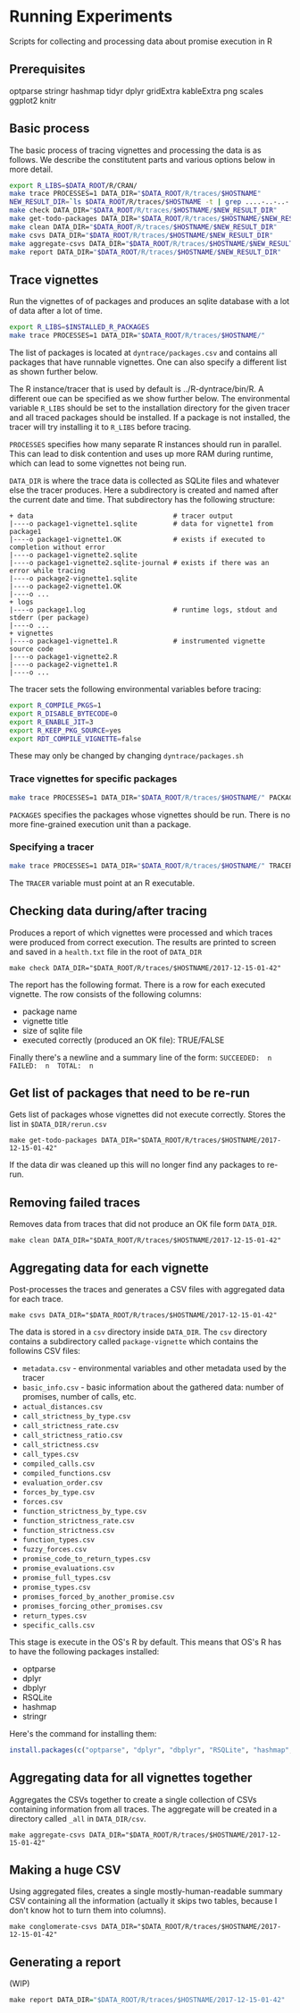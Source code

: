 # Running Experiments

Scripts for collecting and processing data about promise execution in R

## Prerequisites

optparse
stringr
hashmap
tidyr
dplyr
gridExtra
kableExtra
png
scales
ggplot2
knitr

## Basic process

The basic process of tracing vignettes and processing the data is as follows. We describe the constitutent parts and various options below in more detail.

``` bash
export R_LIBS=$DATA_ROOT/R/CRAN/
make trace PROCESSES=1 DATA_DIR="$DATA_ROOT/R/traces/$HOSTNAME"                           # VERY LONG
NEW_RESULT_DIR=`ls $DATA_ROOT/R/traces/$HOSTNAME -t | grep ....-..-..-..-..-.. | head -1`
make check DATA_DIR="$DATA_ROOT/R/traces/$HOSTNAME/$NEW_RESULT_DIR"
make get-todo-packages DATA_DIR="$DATA_ROOT/R/traces/$HOSTNAME/$NEW_RESULT_DIR"
make clean DATA_DIR="$DATA_ROOT/R/traces/$HOSTNAME/$NEW_RESULT_DIR"
make csvs DATA_DIR="$DATA_ROOT/R/traces/$HOSTNAME/$NEW_RESULT_DIR"                        # LONG
make aggregate-csvs DATA_DIR="$DATA_ROOT/R/traces/$HOSTNAME/$NEW_RESULT_DIR"
make report DATA_DIR="$DATA_ROOT/R/traces/$HOSTNAME/$NEW_RESULT_DIR"                      # LONG
```

## Trace vignettes

Run the vignettes of of packages and produces an sqlite database with a lot of data after a lot of time. 

``` bash
export R_LIBS=$INSTALLED_R_PACKAGES
make trace PROCESSES=1 DATA_DIR="$DATA_ROOT/R/traces/$HOSTNAME/"
```

The list of packages is located at `dyntrace/packages.csv` and contains all packages that have runnable vignettes. One can also specify a different list as shown further below.

The R instance/tracer that is used by default is ../R-dyntrace/bin/R. A different oue can be specified as we show further below. The environmental variable `R_LIBS` should be set to the installation directory for the given tracer and all traced packages should be installed. If a package is not installed, the tracer will try installing it to `R_LIBS` before tracing.

`PROCESSES` specifies how many separate R instances should run in parallel. This can lead to disk contention and uses up more RAM during runtime, which can lead to some vignettes not being run.

`DATA_DIR` is where the trace data is collected as SQLite files and whatever else the tracer produces. Here a subdirectory is created and named after the current date and time. That subdirectory has the following structure:

```
+ data                                   # tracer output
|----o package1-vignette1.sqlite         # data for vignette1 from package1
|----o package1-vignette1.OK             # exists if executed to completion without error
|----o package1-vignette2.sqlite
|----o package1-vignette2.sqlite-journal # exists if there was an error while tracing
|----o package2-vignette1.sqlite
|----o package2-vignette1.OK
|----o ...
+ logs 
|----o package1.log                      # runtime logs, stdout and stderr (per package)
|----o ...
+ vignettes
|----o package1-vignette1.R              # instrumented vignette source code
|----o package1-vignette2.R
|----o package2-vignette1.R
|----o ...
```

The tracer sets the following environmental variables before tracing:
``` bash
export R_COMPILE_PKGS=1
export R_DISABLE_BYTECODE=0
export R_ENABLE_JIT=3
export R_KEEP_PKG_SOURCE=yes            
export RDT_COMPILE_VIGNETTE=false
```

These may only be changed by changing `dyntrace/packages.sh`

### Trace vignettes for specific packages

``` bash
make trace PROCESSES=1 DATA_DIR="$DATA_ROOT/R/traces/$HOSTNAME/" PACKAGES="stringr dplyr grid"
```

`PACKAGES` specifies the packages whose vignettes should be run. There is no more fine-grained execution unit than a package.

### Specifying a tracer

``` bash
make trace PROCESSES=1 DATA_DIR="$DATA_ROOT/R/traces/$HOSTNAME/" TRACER=../betterR-dyntrace/bin/R
```

The `TRACER` variable must point at an R executable.

## Checking data during/after tracing

Produces a report of which vignettes were processed and which traces were produced from correct execution. The results are printed to screen and saved in a `health.txt` file in the root of `DATA_DIR`

```
make check DATA_DIR="$DATA_ROOT/R/traces/$HOSTNAME/2017-12-15-01-42"
```

The report has the following format. There is a row for each executed vignette. The row consists of the following columns:

- package name
- vignette title
- size of sqlite file
- executed correctly (produced an OK file): TRUE/FALSE

Finally there's a newline and a summary line of the form: `SUCCEEDED:  n FAILED:  n  TOTAL:  n`

## Get list of packages that need to be re-run

Gets list of packages whose vignettes did not execute correctly. Stores the list in `$DATA_DIR/rerun.csv`

```
make get-todo-packages DATA_DIR="$DATA_ROOT/R/traces/$HOSTNAME/2017-12-15-01-42"

```

If the data dir was cleaned up this will no longer find any packages to re-run.

## Removing failed traces

Removes data from traces that did not produce an OK file form `DATA_DIR`.

```
make clean DATA_DIR="$DATA_ROOT/R/traces/$HOSTNAME/2017-12-15-01-42"
```

## Aggregating data for each vignette

Post-processes the traces and generates a CSV files with aggregated data for each trace. 

```
make csvs DATA_DIR="$DATA_ROOT/R/traces/$HOSTNAME/2017-12-15-01-42"
```

The data is stored in a `csv` directory inside `DATA_DIR`. The `csv` directory contains a subdirectory called `package-vignette` which contains the followins CSV files:

- `metadata.csv` - environmental variables and other metadata used by the tracer
- `basic_info.csv` - basic information about the gathered data: number of promises, number of calls, etc.
- `actual_distances.csv`   
- `call_strictness_by_type.csv`
- `call_strictness_rate.csv`
- `call_strictness_ratio.csv`
- `call_strictness.csv`
- `call_types.csv`
- `compiled_calls.csv`
- `compiled_functions.csv`
- `evaluation_order.csv`
- `forces_by_type.csv`
- `forces.csv`
- `function_strictness_by_type.csv`
- `function_strictness_rate.csv`
- `function_strictness.csv`
- `function_types.csv`
- `fuzzy_forces.csv`
- `promise_code_to_return_types.csv`
- `promise_evaluations.csv`
- `promise_full_types.csv`
- `promise_types.csv`
- `promises_forced_by_another_promise.csv`
- `promises_forcing_other_promises.csv`
- `return_types.csv`
- `specific_calls.csv`

This stage is execute in the OS's R by default. This means that OS's R has to have the following packages installed:

- optparse
- dplyr
- dbplyr
- RSQLite
- hashmap
- stringr

Here's the command for installing them:

``` r
install.packages(c("optparse", "dplyr", "dbplyr", "RSQLite", "hashmap", "stringr"))
```

## Aggregating data for all vignettes together

Aggregates the CSVs together to create a single collection of CSVs containing information from all traces. The aggregate will be created in a directory called `_all` in `DATA_DIR/csv`.

```
make aggregate-csvs DATA_DIR="$DATA_ROOT/R/traces/$HOSTNAME/2017-12-15-01-42"
```

## Making a huge CSV

Using aggregated files, creates a single mostly-human-readable summary CSV containing all the information (actually it skips two tables, because I don't know hot to turn them into columns).

```
make conglomerate-csvs DATA_DIR="$DATA_ROOT/R/traces/$HOSTNAME/2017-12-15-01-42"
```


## Generating a report

(WIP)

```r
make report DATA_DIR="$DATA_ROOT/R/traces/$HOSTNAME/2017-12-15-01-42"
```
